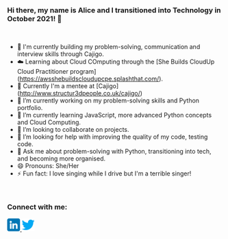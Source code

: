 ### Hi there, my name is Alice and I transitioned into Technology in October 2021! 👋


<br>

- 🎃 I'm currently building my problem-solving, communication and interview skills through Cajigo.
- ☁️ Learning about Cloud COmputing through the [She Builds CloudUp Cloud Practitioner program] (https://awsshebuildscloudupcpe.splashthat.com/).
- 💃 Currently I'm a mentee at [Cajigo] (http://www.structur3dpeople.co.uk/cajigo/)
- 🔭 I’m currently working on my problem-solving skills and Python portfolio.
- 🌱 I’m currently learning JavaScript, more advanced Python concepts and Cloud Computing.
- 👯 I’m looking to collaborate on projects.
- 🤔 I’m looking for help with improving the quality of my code, testing code.
- 💬 Ask me about problem-solving with Python, transitioning into tech, and becoming more organised.
- 😄 Pronouns: She/Her
- ⚡ Fun fact: I love singing while I drive but I'm a terrible singer!

<br>

### Connect with me: <a href="https://www.linkedin.com/in/amartinarias/">
<img src="images\linkedin.png" alt="alternate text"
width="30px" height="height">
</a> 
<a href="https://twitter.com/alimartinarias">
<img src="images\twitter.png" alt="alternate text"
width="30px" height="height">
</a>